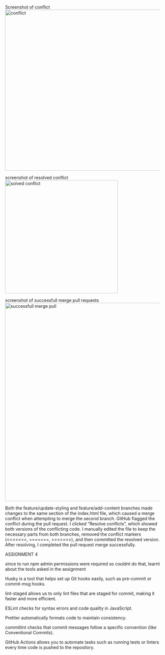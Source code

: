 Screenshot of conflict
<img width="522" alt="conflict" src="https://github.com/user-attachments/assets/170fd767-6179-4e10-b5d0-3c684a058a45" />


screenshot of resolved conflict
<img width="367" alt="solved conflict" src="https://github.com/user-attachments/assets/404b62bd-f9e3-4c57-a9ec-18a1b541b511" />


screenshot of successfull merge pull requests
<img width="643" alt="successfull merge pull" src="https://github.com/user-attachments/assets/da2d45fe-7b9a-40f3-8192-8e50fc856623" />

Both the feature/update-styling and feature/add-content branches made changes to the same section of the index.html file, which caused a merge conflict when attempting to merge the second branch.
GitHub flagged the conflict during the pull request. I clicked “Resolve conflicts”, which showed both versions of the conflicting code. I manually edited the file to keep the necessary parts from both branches, removed the conflict markers (<<<<<<<, =======, >>>>>>>), and then committed the resolved version.
After resolving, I completed the pull request merge successfully.



ASSIGNMENT 4

since to run npm admin permissions were required so couldnt do that, learnt about the tools asked in the assignment


Husky is a tool that helps set up Git hooks easily, such as pre-commit or commit-msg hooks.

lint-staged allows us to only lint files that are staged for commit, making it faster and more efficient.

ESLint checks for syntax errors and code quality in JavaScript.

Prettier automatically formats code to maintain consistency.

commitlint checks that commit messages follow a specific convention (like Conventional Commits).

GitHub Actions allows you to automate tasks such as running tests or linters every time code is pushed to the repository.
